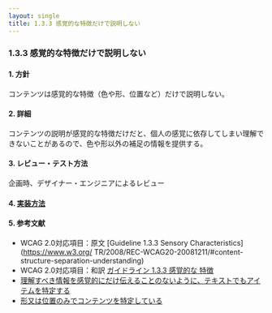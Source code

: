 ```yaml
---
layout: single
title: 1.3.3 感覚的な特徴だけで説明しない
---
```


### 1.3.3 感覚的な特徴だけで説明しない

#### 1. 方針

コンテンツは感覚的な特徴（色や形、位置など）だけで説明しない。

#### 2. 詳細

コンテンツの説明が感覚的な特徴だけだと、個人の感覚に依存してしまい理解できないことがあるので、色や形以外の補足の情報を提供する。

#### 3. レビュー・テスト方法

企画時、デザイナー・エンジニアによるレビュー

#### 4. [実装方法](/a11y-guidelines/src/html/1/3/3)


#### 5. 参考文献

- WCAG 2.0対応項目：原文 [Guideline 1.3.3 Sensory Characteristics](https://www.w3.org/
  TR/2008/REC-WCAG20-20081211/#content-structure-separation-understanding)
- WCAG 2.0対応項目：和訳 [ガイドライン 1.3.3 感覚的な
特徴](https://waic.jp/docs/WCAG20/Overview.html#content-structure-separation-understanding)
- [理解すべき情報を感覚的にだけ伝えることのないように、テキストでもアイテムを特定する](https://waic.jp/docs/WCAG-TECHS/G96.html)
- [形又は位置のみでコンテンツを特定している](https://waic.jp/docs/WCAG-TECHS/F14.html)
